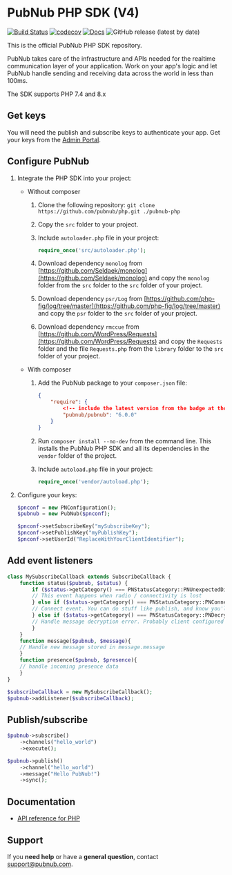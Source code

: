 # PubNub PHP SDK (V4)

[![Build Status](https://travis-ci.com/pubnub/php.svg?branch=master)](https://travis-ci.com/pubnub/php)
[![codecov](https://codecov.io/gh/pubnub/php/branch/master/graph/badge.svg)](https://codecov.io/gh/pubnub/php)
[![Docs](https://img.shields.io/badge/docs-online-blue.svg)](https://www.pubnub.com/docs/php/pubnub-php-sdk)
![GitHub release (latest by date)](https://img.shields.io/github/v/release/pubnub/php)

This is the official PubNub PHP SDK repository.

PubNub takes care of the infrastructure and APIs needed for the realtime communication layer of your application. Work on your app's logic and let PubNub handle sending and receiving data across the world in less than 100ms.

The SDK supports PHP 7.4 and 8.x

## Get keys

You will need the publish and subscribe keys to authenticate your app. Get your keys from the [Admin Portal](https://dashboard.pubnub.com/login).

## Configure PubNub

1. Integrate the PHP SDK into your project:

   * Without composer

     1. Clone the following repository: `git clone https://github.com/pubnub/php.git ./pubnub-php`
     2. Copy the `src` folder to your project.
     3. Include `autoloader.php` file in your project:

         ```php
         require_once('src/autoloader.php');
         ```

     4. Download dependency `monolog` from [https://github.com/Seldaek/monolog](https://github.com/Seldaek/monolog) and copy the `monolog` folder from the `src` folder to the `src` folder of your project.
     5. Download dependency `psr/Log` from [https://github.com/php-fig/log/tree/master](https://github.com/php-fig/log/tree/master) and copy the `psr` folder to the `src` folder of your project.
     6. Download dependency `rmccue` from [https://github.com/WordPress/Requests](https://github.com/WordPress/Requests) and copy the `Requests` folder and the file `Requests.php` from the `library` folder to the `src` folder of your project.

   * With composer

     1. Add the PubNub package to your `composer.json` file:

         ```json
         {
             "require": {
                 <!-- include the latest version from the badge at the top -->
                 "pubnub/pubnub": "6.0.0"
             }
         }
         ```

     2. Run `composer install --no-dev‌` from the command line. This installs the PubNub PHP SDK and all its dependencies in the `vendor` folder of the project.

     3. Include `autoload.php` file in your project:

         ```php
         require_once('vendor/autoload.php');‌
         ```


2. Configure your keys:

    ```php
    $pnconf = new PNConfiguration();
    $pubnub = new PubNub($pnconf);

    $pnconf->setSubscribeKey("mySubscribeKey");
    $pnconf->setPublishKey("myPublishKey");
    $pnconf->setUserId("ReplaceWithYourClientIdentifier");
    ```

## Add event listeners

```php
class MySubscribeCallback extends SubscribeCallback {
    function status($pubnub, $status) {
        if ($status->getCategory() === PNStatusCategory::PNUnexpectedDisconnectCategory) {
        // This event happens when radio / connectivity is lost
        } else if ($status->getCategory() === PNStatusCategory::PNConnectedCategory){
        // Connect event. You can do stuff like publish, and know you'll get it // Or just use the connected event to confirm you are subscribed for // UI / internal notifications, etc
        } else if ($status->getCategory() === PNStatusCategory::PNDecryptionErrorCategory){
        // Handle message decryption error. Probably client configured to // encrypt messages and on live data feed it received plain text.
        }
    }
    function message($pubnub, $message){
    // Handle new message stored in message.message
    }
    function presence($pubnub, $presence){
    // handle incoming presence data
    }
}

$subscribeCallback = new MySubscribeCallback();
$pubnub->addListener($subscribeCallback);
```

## Publish/subscribe

```php
$pubnub->subscribe()
    ->channels("hello_world")
    ->execute();

$pubnub->publish()
    ->channel("hello_world")
    ->message("Hello PubNub!")
    ->sync();
```

## Documentation

* [API reference for PHP ](https://www.pubnub.com/docs/sdks/php)


## Support

If you **need help** or have a **general question**, contact support@pubnub.com.
